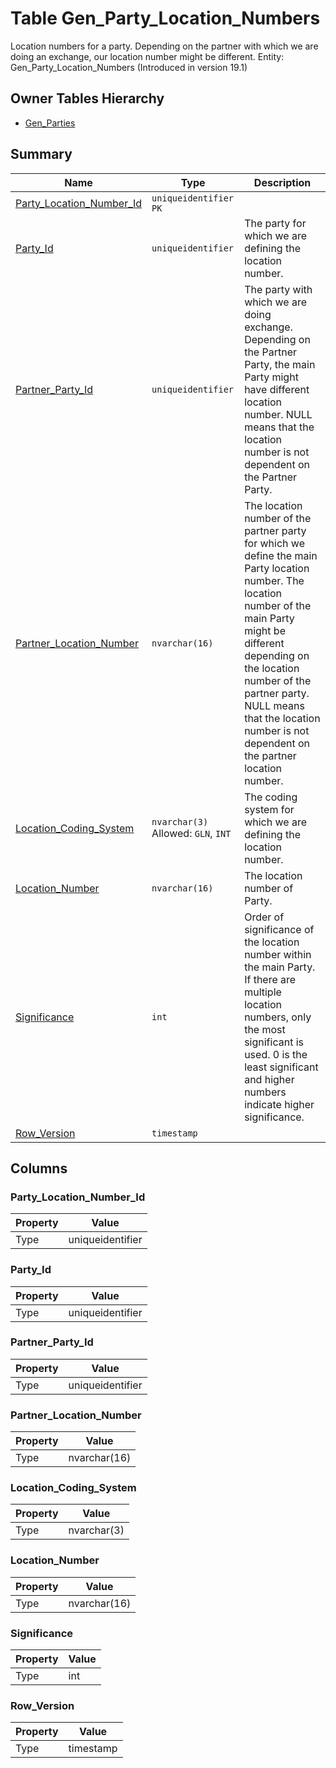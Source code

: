 # Table Gen_Party_Location_Numbers

Location numbers for a party. Depending on the partner with which we are doing an exchange, our location number might be different. Entity: Gen_Party_Location_Numbers (Introduced in version 19.1)

## Owner Tables Hierarchy

* [Gen_Parties](Gen_Parties.md)

## Summary

| Name | Type | Description |
| - | - | --- |
|[Party_Location_Number_Id](#party_location_number_id)|`uniqueidentifier` `PK`||
|[Party_Id](#party_id)|`uniqueidentifier` |The party for which we are defining the location number.|
|[Partner_Party_Id](#partner_party_id)|`uniqueidentifier` |The party with which we are doing exchange. Depending on the Partner Party, the main Party might have different location number. NULL means that the location number is not dependent on the Partner Party.|
|[Partner_Location_Number](#partner_location_number)|`nvarchar(16)` |The location number of the partner party for which we define the main Party location number. The location number of the main Party might be different depending on the location number of the partner party. NULL means that the location number is not dependent on the partner location number.|
|[Location_Coding_System](#location_coding_system)|`nvarchar(3)` Allowed: `GLN`, `INT`|The coding system for which we are defining the location number.|
|[Location_Number](#location_number)|`nvarchar(16)` |The location number of Party.|
|[Significance](#significance)|`int` |Order of significance of the location number within the main Party. If there are multiple location numbers, only the most significant is used. 0 is the least significant and higher numbers indicate higher significance.|
|[Row_Version](#row_version)|`timestamp` ||

## Columns

### Party_Location_Number_Id

| Property | Value |
| - | - |
|Type|uniqueidentifier|

### Party_Id

| Property | Value |
| - | - |
|Type|uniqueidentifier|

### Partner_Party_Id

| Property | Value |
| - | - |
|Type|uniqueidentifier|

### Partner_Location_Number

| Property | Value |
| - | - |
|Type|nvarchar(16)|

### Location_Coding_System

| Property | Value |
| - | - |
|Type|nvarchar(3)|

### Location_Number

| Property | Value |
| - | - |
|Type|nvarchar(16)|

### Significance

| Property | Value |
| - | - |
|Type|int|

### Row_Version

| Property | Value |
| - | - |
|Type|timestamp|


